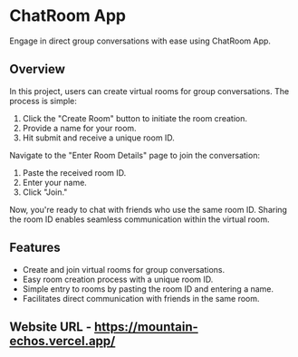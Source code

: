 # ChatRoom App

Engage in direct group conversations with ease using ChatRoom App.

## Overview

In this project, users can create virtual rooms for group conversations. The process is simple:

1. Click the "Create Room" button to initiate the room creation.
2. Provide a name for your room.
3. Hit submit and receive a unique room ID.

Navigate to the "Enter Room Details" page to join the conversation:

1. Paste the received room ID.
2. Enter your name.
3. Click "Join."

Now, you're ready to chat with friends who use the same room ID. Sharing the room ID enables seamless communication within the virtual room.

## Features

- Create and join virtual rooms for group conversations.
- Easy room creation process with a unique room ID.
- Simple entry to rooms by pasting the room ID and entering a name.
- Facilitates direct communication with friends in the same room.

## Website URL - https://mountain-echos.vercel.app/

